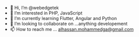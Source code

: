 - 👋 Hi, I’m @webedgetek
- 👀 I’m interested in PHP, JavaScript
- 🌱 I’m currently learning Flutter, Angular and Python
- 💞️ I’m looking to collaborate on ...anything developement
- 📫 How to reach me ... alhassan.mohammedga@gmail.com


<!---
webedgetek/webedgetek is a ✨ special ✨ repository because its `README.md` (this file) appears on your GitHub profile.
You can click the Preview link to take a look at your changes.
--->
